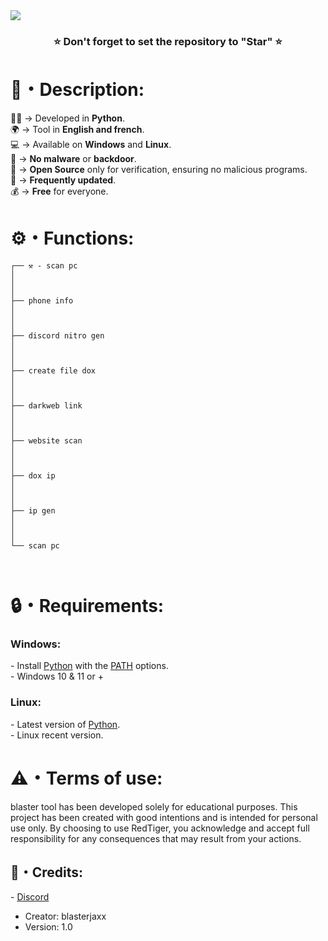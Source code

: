 

<img src="https://discord.com/channels/1285704803552591923/1285704915989168190/1285872317729083433">

<p>
  <h3 align="center">⭐ Don't forget to set the repository to "Star" ⭐</h3>
</p>

<h1>📜・Description:</h1>

<p>
  

  👨‍💻 -> Developed in <strong>Python</strong>.<br>
  🌍 -> Tool in <strong>English and french</strong>.<br>
  💻 -> Available on <strong>Windows</strong> and <strong>Linux</strong>.<br>
  🔎 -> <strong>No malware</strong> or <strong>backdoor</strong>.<br>
  📂 -> <strong>Open Source</strong> only for verification, ensuring no malicious programs.<br>
  🔄 -> <strong>Frequently updated</strong>.<br>
  💰 -> <strong>Free</strong> for everyone.<br>
</p>


<h1>⚙️・Functions:</h1>

```
┌── ⚒️ - scan pc
│   
│   
│
├── phone info
│
│
│
├── discord nitro gen
│
│
│
├── create file dox
│
│
│
├── darkweb link
│
│
│
├── website scan
│
│
│
├── dox ip
│
│
│
├── ip gen
│
│
│
└── scan pc



```

<h1>🔒・Requirements:</h1>

<h3>Windows:</h3>

<p>
- Install <a href="https://www.python.org/downloads/">Python</a> with the <a href="Img/Python_Path.png">PATH</a> options.<br>
- Windows 10 & 11 or +
</p>

<h3>Linux:</h3>

<p>
- Latest version of <a href="https://www.python.org/downloads/">Python</a>.<br>
- Linux recent version.
</p>



<p>
  

</p>

<h1>⚠️・Terms of use:</h1>

<p>
  blaster tool has been developed solely for educational purposes. This project has been created with good intentions and is intended for personal use only. By choosing to use RedTiger, you acknowledge and accept full responsibility     for any consequences that may result from your actions.
</p>



<h2>🔗・Credits:</h2>

<p>
  - <a href="https://discord.gg/NYqrtC6FQ3">Discord</a><br>
  
 
  - Creator: blasterjaxx<br>
  - Version: 1.0
</p>
